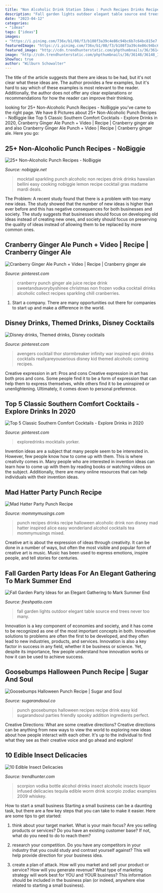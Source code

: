 ```yaml
---
title: "Non Alcoholic Drink Station Ideas : Punch Recipes Drinks Recipe Halloween Alcoholic Drink Non Disney Mad Hatter Inspired Alice Easy Wonderland Alcohol Cocktails Tea Mommymusings Mixed"
description: "Fall garden lights outdoor elegant table source end trees never too many"
date: "2023-04-12"
categories:
- "ideas"
tags: ["ideas"]
images:
- "https://i.pinimg.com/736x/b1/08/f3/b108f3a39c4e86c94bc6b7c64bc815e7.jpg"
featuredImage: "https://i.pinimg.com/736x/b1/08/f3/b108f3a39c4e86c94bc6b7c64bc815e7.jpg"
featured_image: "http://cdn.trendhunterstatic.com/phpthumbnails/36/36148/36148_1_800.jpeg"
image: "http://cdn.trendhunterstatic.com/phpthumbnails/36/36148/36148_1_800.jpeg"
ShowToc: true
author: "Wilburn Schowalter"
---
```



The title of the article suggests that there are ideas to be had, but it's not clear what these ideas are. The author provides a few examples, but it's hard to say which of these examples is most relevant to the reader. Additionally, the author does not offer any clear explanations or recommendations for how the reader can improve their thinking.

	

		
looking for 25+ Non-Alcoholic Punch Recipes - NoBiggie you've came to the right page. We have 8 Pictures about 25+ Non-Alcoholic Punch Recipes - NoBiggie like Top 5 Classic Southern Comfort Cocktails - Explore Drinks in 2020, Cranberry Ginger Ale Punch + Video | Recipe | Cranberry ginger ale and also Cranberry Ginger Ale Punch + Video | Recipe | Cranberry ginger ale. Here you go:
		
    
## 25+ Non-Alcoholic Punch Recipes - NoBiggie

<img loading=lazy src="http://www.nobiggie.net/wp-content/uploads/2016/08/Sparkling-Blue-Hawaiian-Mocktail.png" onerror="this.onerror=null;this.src='https://tse2.mm.bing.net/th?id=OIP.yYyz-2cZ3mGrFLT09zyumgHaLH&amp;pid=15.1';" alt="25+ Non-Alcoholic Punch Recipes - NoBiggie">

_Source: nobiggie.net_

>mocktail sparkling punch alcoholic non recipes drink drinks hawaiian bellini easy cooking nobiggie lemon recipe cocktail gras madame mardi deals. 

	

The Problem:
A recent study found that there is a problem with too many new ideas. The study showed that the number of new ideas is higher than ever before and this has negative consequences for both businesses and society. The study suggests that businesses should focus on developing old ideas instead of creating new ones, and society should focus on preserving the quality of ideas instead of allowing them to be replaced by more common ones.

    
## Cranberry Ginger Ale Punch + Video | Recipe | Cranberry Ginger Ale

<img loading=lazy src="https://i.pinimg.com/originals/d9/08/a2/d908a245fc85aaaf58e9cd3d57522faf.jpg" onerror="this.onerror=null;this.src='https://tse1.mm.bing.net/th?id=OIP.lXettB49zFzCi5KMqdbuVgHaLH&amp;pid=15.1';" alt="Cranberry Ginger Ale Punch + Video | Recipe | Cranberry ginger ale">

_Source: pinterest.com_

>cranberry punch ginger ale juice recipe drink sweetandsavorybyshinee christmas non frozen vodka cocktail drinks alcoholic collect recipes sparkling chill cranberries. 

	

1. Start a company. There are many opportunities out there for companies to start up and make a difference in the world. 

    
## Disney Drinks, Themed Drinks, Disney Cocktails

<img loading=lazy src="https://i.pinimg.com/736x/cd/f6/6d/cdf66df2200fb4b48e147abc46984205.jpg" onerror="this.onerror=null;this.src='https://tse2.mm.bing.net/th?id=OIP.KqqC4ZVSj7q3YnJqDfygDgHaLC&amp;pid=15.1';" alt="Disney drinks, Themed drinks, Disney cocktails">

_Source: pinterest.com_

>avengers cocktail thor stormbreaker infinity war inspired epic drinks cocktails reallyareyouserious disney kid themed alcoholic coming recipes. 

	

Creative expression in art: Pros and cons
Creative expression in art has both pros and cons. Some people find it to be a form of expression that can help them to express themselves, while others find it to be uninspired or unenlightening. Ultimately, it comes down to personal preference.

    
## Top 5 Classic Southern Comfort Cocktails - Explore Drinks In 2020

<img loading=lazy src="https://i.pinimg.com/736x/b1/08/f3/b108f3a39c4e86c94bc6b7c64bc815e7.jpg" onerror="this.onerror=null;this.src='https://tse4.mm.bing.net/th?id=OIP.JYoNEiTaxEilMCzBjlRwtgHaKE&amp;pid=15.1';" alt="Top 5 Classic Southern Comfort Cocktails - Explore Drinks in 2020">

_Source: pinterest.com_

>exploredrinks mocktails yorker. 

	

Invention ideas are a subject that many people seem to be interested in. However, few people know how to come up with them. This is where creativity comes in. Many people who are interested in invention ideas can learn how to come up with them by reading books or watching videos on the subject. Additionally, there are many online resources that can help individuals with their invention ideas.

    
## Mad Hatter Party Punch Recipe

<img loading=lazy src="https://www.mommymusings.com/wp-content/uploads/2016/03/PARTY-PUNCH-RECIPE.jpg" onerror="this.onerror=null;this.src='https://tse3.mm.bing.net/th?id=OIP.XIXVo293uOzpEQ9a2dew-QHaLV&amp;pid=15.1';" alt="Mad Hatter Party Punch Recipe">

_Source: mommymusings.com_

>punch recipes drinks recipe halloween alcoholic drink non disney mad hatter inspired alice easy wonderland alcohol cocktails tea mommymusings mixed. 

	

Creative art is about the expression of ideas through creativity. It can be done in a number of ways, but often the most visible and popular form of creative art is music. Music has been used to express emotions, inspire people, and tell stories for centuries.

    
## Fall Garden Party Ideas For An Elegant Gathering To Mark Summer End

<img loading=lazy src="http://freshpatio.com/wp-content/uploads/2016/09/over-the-top-fall-lights.jpg" onerror="this.onerror=null;this.src='https://tse2.mm.bing.net/th?id=OIP.dRudZUG_Ejne-S4A6CkKeQHaLH&amp;pid=15.1';" alt="Fall Garden Party Ideas for an Elegant Gathering to Mark Summer End">

_Source: freshpatio.com_

>fall garden lights outdoor elegant table source end trees never too many. 

	

Innovation is a key component of economies and society, and it has come to be recognized as one of the most important concepts in both. Innovative solutions to problems are often the first to be developed, and they often lead to new industries, products, and services. Innovation is also a key factor in success in any field, whether it be business or science. Yet, despite its importance, few people understand how innovation works or how it can be used to achieve success.

    
## Goosebumps Halloween Punch Recipe | Sugar And Soul

<img loading=lazy src="https://www.sugarandsoul.co/wp-content/uploads/2015/09/goosebumps-punch-recipe-1-of-1-2.jpg" onerror="this.onerror=null;this.src='https://tse1.mm.bing.net/th?id=OIP.9r4wq_JSwG_tcOVlljf8vQHaLH&amp;pid=15.1';" alt="Goosebumps Halloween Punch Recipe | Sugar and Soul">

_Source: sugarandsoul.co_

>punch goosebumps halloween recipes recipe drink easy kid sugarandsoul parties friendly spooky addition ingredients perfect. 

	

Creative Directions: What are some creative directions?
Creative directions can be anything from new ways to view the world to exploring new ideas about how people interact with each other. It's up to the individual to find what they see as their creative voice and go ahead and explore!

    
## 10 Edible Insect Delicacies

<img loading=lazy src="http://cdn.trendhunterstatic.com/phpthumbnails/36/36148/36148_1_800.jpeg" onerror="this.onerror=null;this.src='https://tse1.mm.bing.net/th?id=OIP.smHPLcUb4yLHqptwXBfadQHaMV&amp;pid=15.1';" alt="10 Edible Insect Delicacies">

_Source: trendhunter.com_

>scorpion vodka bottle alcohol drinks insect alcoholic insects liquor infused delicacies tequila edible worm drink scorpio zodiac examples 2009 whiskey. 

	

How to start a small business
Starting a small business can be a daunting task, but there are a few key steps that you can take to make it easier. Here are some tips to get started:
1. think about your target market. What is your main focus? Are you selling products or services? Do you have an existing customer base? If not, what do you need to do to reach them?

2. research your competition. Do you have any competitors in your industry that you could study and contrast yourself against? This will help provide direction for your business idea.

3. create a plan of attack. How will you market and sell your product or service? How will you generate revenue? What type of marketing strategy will work best for YOU and YOUR business? This information should be included in the business plan (or indeed, anywhere else related to starting a small business).

